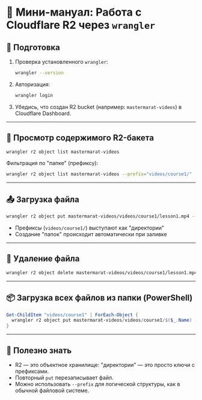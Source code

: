 # 📘 Мини-мануал: Работа с Cloudflare R2 через `wrangler`

## 🔧 Подготовка

1. Проверка установленного `wrangler`:
   ```bash
   wrangler --version
   ```

2. Авторизация:
   ```bash
   wrangler login
   ```

3. Убедись, что создан R2 bucket (например: `mastermarat-videos`) в Cloudflare Dashboard.

---

## 📂 Просмотр содержимого R2-бакета

```bash
wrangler r2 object list mastermarat-videos
```

Фильтрация по "папке" (префиксу):
```bash
wrangler r2 object list mastermarat-videos --prefix="videos/course1/"
```

---

## 📤 Загрузка файла

```bash
wrangler r2 object put mastermarat-videos/videos/course1/lesson1.mp4 --file="lesson1.mp4"
```

- Префиксы (`videos/course1/`) выступают как "директории"
- Создание "папок" происходит автоматически при заливке

---

## 🧹 Удаление файла

```bash
wrangler r2 object delete mastermarat-videos/videos/course1/lesson1.mp4
```

---

## 📦 Загрузка всех файлов из папки (PowerShell)

```powershell
Get-ChildItem "videos/course1" | ForEach-Object {
  wrangler r2 object put mastermarat-videos/videos/course1/$($_.Name) --file=$_.FullName
}
```

---

## 🧠 Полезно знать

- R2 — это объектное хранилище: "директории" — это просто ключи с префиксами.
- Повторный `put` перезаписывает файл.
- Можно использовать `--prefix` для логической структуры, как в обычной файловой системе.